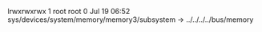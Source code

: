 lrwxrwxrwx 1 root root 0 Jul 19 06:52 sys/devices/system/memory/memory3/subsystem -> ../../../../bus/memory
